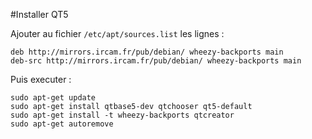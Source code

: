 #Installer QT5

Ajouter au fichier `/etc/apt/sources.list` les lignes :

    deb http://mirrors.ircam.fr/pub/debian/ wheezy-backports main
    deb-src http://mirrors.ircam.fr/pub/debian/ wheezy-backports main

Puis executer :

    sudo apt-get update
    sudo apt-get install qtbase5-dev qtchooser qt5-default
    sudo apt-get install -t wheezy-backports qtcreator
    sudo apt-get autoremove
